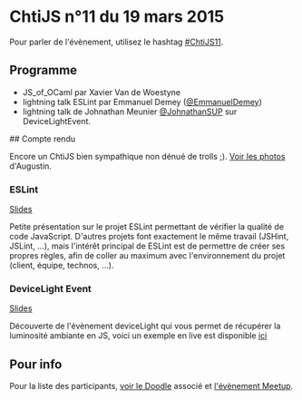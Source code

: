 <!--VarStream
title=ChtiJS #11
description=Découvrez le contenu du ChtiJS n°11 avec les présentations \
d'Emmanuel Demey, de Johnathan Meunier et de Xavier Van de Woestyne.
published=2015-03-19 19:00:00
keywords.+=ReactJS
keywords.+=MeteorJS
keywords.+=AngularJS
keywords.+=NodeJS
keywords.+=JavaScript isomorphique
lang=fr
location=FR
-->

# ChtiJS n°11 du 19 mars 2015

Pour parler de l'évènement, utilisez le hashtag
 [#ChtiJS11](https://twitter.com/search?q=%23ChtiJS11&src=hash).

## Programme

- JS_of_OCaml par Xavier Van de Woestyne
- lightning talk ESLint par Emmanuel Demey ([@EmmanuelDemey](https://twitter.com/EmmanuelDemey))
- lightning talk de Johnathan Meunier [@JohnathanSUP](https://twitter.com/JohnathanSUP) sur DeviceLightEvent.

## Compte rendu

Encore un ChtiJS bien sympathique non dénué de trolls ;).
[Voir les photos](https://www.flickr.com/photos/ashassin/sets/72157651033457849)
 d'Augustin.

### ESLint

[Slides](http://gillespie59.github.io/assets/slides/chtijs11/Index.html#/)

Petite présentation sur le projet ESLint permettant de vérifier la qualité de
 code JavaScript. D'autres projets font exactement le même travail (JSHint,
 JSLint, ...), mais l'intérêt principal de ESLint est de permettre de créer ses
 propres règles, afin de coller au maximum avec l'environnement du projet
 (client, équipe, technos, ...).

### DeviceLight Event

[Slides](http://lilleweb.fr/event/2014/10/30/talks-deviceLight/)

Découverte de l'évènement deviceLight qui vous permet de récupérer la luminosité ambiante en JS, voici un exemple en live est disponible [ici](http://johnathan.fr/dev/deviceLight/)

## Pour info

Pour la liste des participants,
 [voir le Doodle](http://doodle.com/ac99q47hbi7786de) associé et
 [l'évènement Meetup](http://www.meetup.com/FranceJS/events/220879447/).
